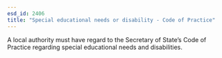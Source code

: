 ```yaml
---
esd_id: 2406
title: "Special educational needs or disability - Code of Practice"
---
```


A local authority must have regard to the Secretary of State’s Code of Practice regarding special educational needs and disabilities.

